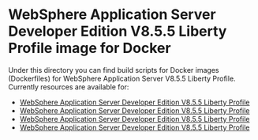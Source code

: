 # WebSphere Application Server Developer Edition V8.5.5 Liberty Profile image for Docker

Under this directory you can find build scripts for Docker images (Dockerfiles) for WebSphere Application Server V8.5.5 Liberty Profile. Currently resources are available for:

* [WebSphere Application Server Developer Edition V8.5.5 Liberty Profile](webProfile6)
* [WebSphere Application Server Developer Edition V8.5.5 Liberty Profile](kernel)
* [WebSphere Application Server Developer Edition V8.5.5 Liberty Profile](webProfile7)
* [WebSphere Application Server Developer Edition V8.5.5 Liberty Profile](javaee7)

